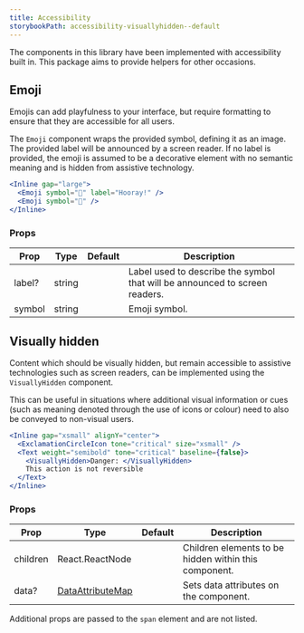 ```yaml
---
title: Accessibility
storybookPath: accessibility-visuallyhidden--default
---
```


The components in this library have been implemented with accessibility built
in. This package aims to provide helpers for other occasions.

## Emoji

Emojis can add playfulness to your interface, but require formatting to ensure
that they are accessible for all users.

The `Emoji` component wraps the provided symbol, defining it as an image. The
provided label will be announced by a screen reader. If no label is provided,
the emoji is assumed to be a decorative element with no semantic meaning and is
hidden from assistive technology.

```jsx live
<Inline gap="large">
  <Emoji symbol="🎉" label="Hooray!" />
  <Emoji symbol="🎉" />
</Inline>
```

### Props

| Prop   | Type   | Default | Description                                                                 |
| ------ | ------ | ------- | --------------------------------------------------------------------------- |
| label? | string |         | Label used to describe the symbol that will be announced to screen readers. |
| symbol | string |         | Emoji symbol.                                                               |

## Visually hidden

Content which should be visually hidden, but remain accessible to assistive
technologies such as screen readers, can be implemented using the
`VisuallyHidden` component.

This can be useful in situations where additional visual information or cues
(such as meaning denoted through the use of icons or colour) need to also be
conveyed to non-visual users.

```jsx live
<Inline gap="xsmall" alignY="center">
  <ExclamationCircleIcon tone="critical" size="xsmall" />
  <Text weight="semibold" tone="critical" baseline={false}>
    <VisuallyHidden>Danger: </VisuallyHidden>
    This action is not reversible
  </Text>
</Inline>
```

### Props

| Prop     | Type                                   | Default | Description                                           |
| -------- | -------------------------------------- | ------- | ----------------------------------------------------- |
| children | React.ReactNode                        |         | Children elements to be hidden within this component. |
| data?    | [DataAttributeMap][data-attribute-map] |         | Sets data attributes on the component.                |

[data-attribute-map]:
  https://github.com/brighte-labs/spark-web/blob/e7f6f4285b4cfd876312cc89fbdd094039aa239a/packages/utils/src/internal/buildDataAttributes.ts#L1

Additional props are passed to the `span` element and are not listed.
